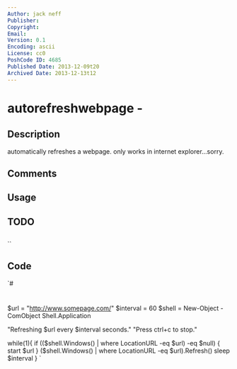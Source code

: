 ```yaml
---
Author: jack neff
Publisher: 
Copyright: 
Email: 
Version: 0.1
Encoding: ascii
License: cc0
PoshCode ID: 4685
Published Date: 2013-12-09t20
Archived Date: 2013-12-13t12
---
```


# autorefreshwebpage - 

## Description

automatically refreshes a webpage.  only works in internet explorer…sorry.

## Comments



## Usage



## TODO



## 

``

## Code

`#
 #
 $url = "http://www.somepage.com/"
 $interval = 60
 $shell = New-Object -ComObject Shell.Application
 
 "Refreshing $url every $interval seconds."
 "Press ctrl+c to stop."
 
 while(1){
     if (($shell.Windows() | where LocationURL -eq $url) -eq $null) { start $url }
     ($shell.Windows() | where LocationURL -eq $url).Refresh()
     sleep $interval
 }
`

